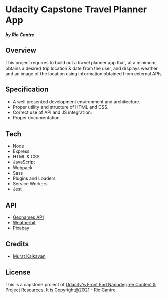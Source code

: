 # Udacity Capstone Travel Planner App
#### _by Rio Cantre_

## Overview
This project requires to build out a travel planner app that, at a minimum, obtains a desired trip location & date from the user, and displays weather and an image of the location using information obtained from external APIs.

## Specification
- A well presented development environment and architecture.
- Proper utility and structure of HTML and CSS.
- Correct use of API and JS integration.
- Proper documentation.

## Tech
- Node
- Express
- HTML & CSS
- JavaScript
- Webpack
- Sass
- Plugins and Loaders
- Service Workers
- Jest


## API
- [Geonames API](http://www.geonames.org/)
- [Weatherbit](https://www.weatherbit.io/account/create)
- [Pixabay](https://pixabay.com/api/docs/)

## Credits

- [Murat Kalkavan](https://dribbble.com/muratkalkavan)


## License
This is a capstone project of [Udacity's Front End Nanodegree Content & Project Resources](https://github.com/udacity/fend/tree/refresh-2019/). It is Copyright@2021 - Rio Cantre.


 
